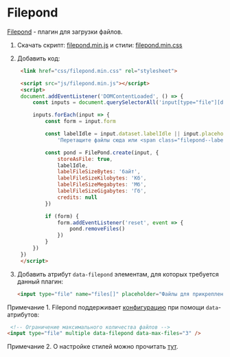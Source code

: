 # Filepond

[Filepond](https://github.com/pqina/filepond) - плагин для загрузки файлов.

1. Скачать скрипт: [filepond.min.js](https://unpkg.com/filepond@^4.30.6/dist/filepond.min.js) и стили: [filepond.min.css](https://unpkg.com/filepond@^4.30.6/dist/filepond.min.css)
2. Добавить код:

   ```html
    <link href="css/filepond.min.css" rel="stylesheet">
    ```

   ```html
    <script src="js/filepond.min.js"></script>
    <script>
    document.addEventListener('DOMContentLoaded', () => {
        const inputs = document.querySelectorAll('input[type="file"][data-filepond]');

        inputs.forEach(input => {
            const form = input.form

            const labelIdle = input.dataset.labelIdle || input.placeholder ||
                'Перетащите файлы сюда или <span class="filepond--label-action">Выбрать</span>'

            const pond = FilePond.create(input, {
                storeAsFile: true,
                labelIdle,
                labelFileSizeBytes: 'байт',
                labelFileSizeKilobytes: 'Кб',
                labelFileSizeMegabytes: 'Мб',
                labelFileSizeGigabytes: 'Гб',
                credits: null
            })

            if (form) {
                form.addEventListener('reset', event => {
                    pond.removeFiles()
                })
            }
        })
    })
    </script>
    ```

3. Добавить атрибут `data-filepond` элементам, для которых требуется данный плагин:

   ```html
   <input type="file" name="files[]" placeholder="Файлы для прикрепления" multiple data-filepond />
   ```

Примечание 1. Filepond поддерживает [конфигурацию](https://pqina.nl/filepond/docs/api/instance/properties/#core-properties) при помощи `data`-атрибутов:

   ```html
    <!-- Ограничение максимального количества файлов -->
   <input type="file" multiple data-filepond data-max-files="3" />
   ```

Примечание 2. О настройке стилей можно прочитать [тут](https://pqina.nl/filepond/docs/api/style/).
